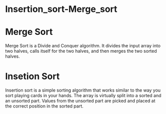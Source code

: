 # Insertion_sort-Merge_sort

# Merge Sort

Merge Sort is a Divide and Conquer algorithm. It divides the input array into two halves, calls itself for the two halves, and then merges the two sorted halves.


# Insetion Sort

Insertion sort is a simple sorting algorithm that works similar to the way you sort playing cards in your hands. The array is virtually split into a sorted and an unsorted part. Values from the unsorted part are picked and placed at the correct position in the sorted part.
